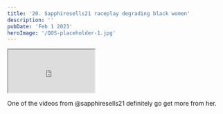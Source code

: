 ```yaml
---
title: '20. Sapphiresells21 raceplay degrading black women'
description: ''
pubDate: 'Feb 1 2023'
heroImage: '/QOS-placeholder-1.jpg'
---
```

<iframe src="https://drive.google.com/file/d/1NKjXXnwn2PwTVIpFx7KmFVw1LkGYNQXW/preview" width="200" height="100" allow="autoplay" allowfullscreen="allowfullscreen"></iframe>

One of the videos from @sapphiresells21 definitely  go get more from her. 